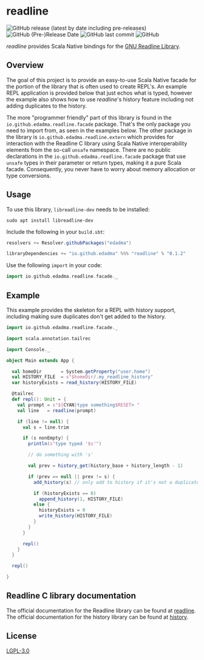 readline
========

![GitHub release (latest by date including pre-releases)](https://img.shields.io/github/v/release/edadma/readline?include_prereleases) ![GitHub (Pre-)Release Date](https://img.shields.io/github/release-date-pre/edadma/readline) ![GitHub last commit](https://img.shields.io/github/last-commit/edadma/readline) ![GitHub](https://img.shields.io/github/license/edadma/readline)

*readline* provides Scala Native bindings for the [GNU Readline Library](https://tiswww.cwru.edu/php/chet/readline/rltop.html).

Overview
--------

The goal of this project is to provide an easy-to-use Scala Native facade for the portion of the library that is often used to create REPL's.  An example REPL application is provided below that just echos what is typed, however the example also shows how to use *readline*'s history feature including not adding duplicates to the history. 

The more "programmer friendly" part of this library is found in the `io.github.edadma.readline.facade` package.  That's the only package you need to import from, as seen in the examples below.  The other package in the library is `io.github.edadma.readline.extern` which provides for interaction with the Readline C library using Scala Native interoperability elements from the so-call `unsafe` namespace.  There are no public declarations in the `io.github.edadma.readline.facade` package that use `unsafe` types in their parameter or return types, making it a pure Scala facade.  Consequently, you never have to worry about memory allocation or type conversions.

Usage
-----

To use this library, `libreadline-dev` needs to be installed:

```shell
sudo apt install libreadline-dev
```

Include the following in your `build.sbt`:

```scala
resolvers += Resolver.githubPackages("edadma")

libraryDependencies += "io.github.edadma" %%% "readline" % "0.1.2"
```

Use the following `import` in your code:

```scala
import io.github.edadma.readline.facade._
```

Example
-------

This example provides the skeleton for a REPL with history support, including making sure duplicates don't get added to the history.

```scala
import io.github.edadma.readline.facade._

import scala.annotation.tailrec

import Console._

object Main extends App {

  val homeDir       = System.getProperty("user.home")
  val HISTORY_FILE  = s"$homeDir/.my_readline_history"
  var historyExists = read_history(HISTORY_FILE)

  @tailrec
  def repl(): Unit = {
    val prompt = s"${CYAN}type something$RESET> "
    val line   = readline(prompt)

    if (line != null) {
      val s = line.trim

      if (s nonEmpty) {
        println(s"type typed '$s'")

        // do something with 's'

        val prev = history_get(history_base + history_length - 1)

        if (prev == null || prev != s) {
          add_history(s) // only add to history if it's not a duplicate of the previous item

          if (historyExists == 0)
            append_history(1, HISTORY_FILE)
          else {
            historyExists = 0
            write_history(HISTORY_FILE)
          }
        }
      }

      repl()
    }
  }

  repl()

}
```

Readline C library documentation
--------------------------------

The official documentation for the Readline library can be found at [readline](https://tiswww.cwru.edu/php/chet/readline/readline.html#SEC23). The official documentation for the history library can be found at [history](https://tiswww.cwru.edu/php/chet/readline/history.html#SEC6).

License
-------

[LGPL-3.0](https://github.com/edadma/readline/blob/main/LICENSE)
